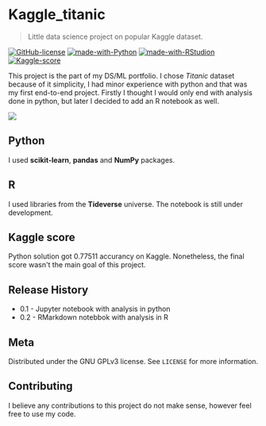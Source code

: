 # Kaggle_titanic

>  Little data science project on popular Kaggle dataset. 

[![GitHub-license](https://img.shields.io/github/license/mmaku/Kaggle_titanic?style=flat-square)](https://github.com/mmaku/Kaggle_titanic/blob/master/LICENSE)
[![made-with-Python](https://img.shields.io/badge/Made%20with-python-306998.svg?style=flat-square)](https://www.python.org/)
[![made-with-RStudion](https://img.shields.io/badge/Made%20with-RStudio%C2%AE-4AA4DE.svg?style=flat-square)](https://rstudio.com/)
[![Kaggle-score](https://img.shields.io/badge/Kaggle%20score-0.77511-20BEFF.svg?style=flat-square)](https://www.kaggle.com/mmaxon/my-first-kaggle-notebook-complete-analysis/)

This project is the part of my DS/ML portfolio. I chose *Titanic* dataset because of it simplicity, I had minor experience with python and that was my first end-to-end project. Firstly I thought I would only end with analysis done in python, but later I decided to add an R notebook as well.

![](https://upload.wikimedia.org/wikipedia/commons/6/6e/St%C3%B6wer_Titanic.jpg)


## Python

I used **scikit-learn**, **pandas** and **NumPy** packages. 

## R

I used libraries from the **Tideverse** universe. The notebook is still under development. 

## Kaggle score

Python solution got 0.77511 accurancy on Kaggle. Nonetheless, the final score wasn't the main goal of this project.

## Release History

* 0.1 - Jupyter notebook with analysis in python
* 0.2 - RMarkdown notebbok with analysis in R

## Meta

Distributed under the GNU GPLv3 license. See ``LICENSE`` for more information.

## Contributing

I believe any contributions to this project do not make sense, however feel free to use my code.  
